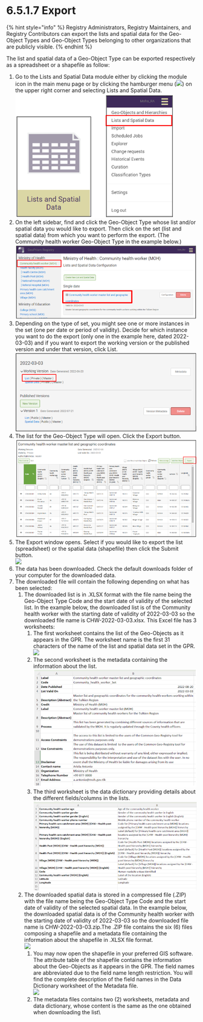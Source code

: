 # 6.5.1.7 Export

{% hint style="info" %}
Registry Administrators, Registry Maintainers, and Registry Contributors can export the lists and spatial data for the Geo-Object Types and Geo-Object Types belonging to other organizations that are publicly visible.
{% endhint %}

The list and spatial data of a Geo-Object Type can be exported respectively as a spreadsheet or a shapefile as follow:

1. Go to the Lists and Spatial Data module either by clicking the module icon in the main menu page or by clicking the hamburger menu (![](https://lh3.googleusercontent.com/4ieAODNcwrlKZ6iUiZnYlbLGZmQJiEse\_Z8mls7B1vwiKHOfldO3TWH3smxfa1IJQb\_BhxM7c6iTe--Wm0sPvlovt4jp-DaoMkTqq5MNslg-imIrXqyoa3A3Fnq-Ct\_7AAaQzW-xMCIbev1kGSUU8xN5v8iFIayG4z8c4H78mU80Ms6J\_4PBB1ghQw)) on the upper right corner and selecting Lists and Spatial Data.\
   ![](<../../../../../.gitbook/assets/image (19) (1) (1).png>)
2. On the left sidebar, find and click the Geo-Object Type whose list and/or spatial data you would like to export. Then click on the set (list and spatial data) from which you want to perform the export. (The Community health worker Geo-Object Type in the example below.)\
   ![](<../../../../../.gitbook/assets/image (56).png>)
3. Depending on the type of set, you might see one or more instances in the set (one per date or period of validity). Decide for which instance you want to do the export (only one in the example here, dated 2022-03-03) and if you want to export the working version or the published version and under that version, click List.\
   ![](<../../../../../.gitbook/assets/image (74).png>)
4. The list for the Geo-Object Type will open. Click the Export button.\
   ![](<../../../../../.gitbook/assets/image (52).png>)
5. The Export window opens. Select if you would like to export the list (spreadsheet) or the spatial data (shapefile) then click the Submit button.\
   ![](https://lh3.googleusercontent.com/tX344nIeXFt4DF78ZaDvxdqIFhUbB-A862QfwBWdXGl\_f1vZhzjoiYFX3mwUe\_wBS6oKUGfkC3Zeuirz2cFb2fnvpcPRTOrmf8BFwZFhkwFGzSEPoIMtSDf2xNLoeK-JUxdHgBEdGQ9JoOte828GyQPUu\_4C8bc2sSCh68K7LrhD3JcEGnwApMmSxA)
6. The data has been downloaded. Check the default downloads folder of your computer for the downloaded data.
7. The downloaded file will contain the following depending on what has been selected:
   1. The downloaded list is in .XLSX format with the file name being the Geo-Object Type Code and the start date of validity of the selected list. In the example below, the downloaded list is of the Community health worker with the starting date of validity of 2022-03-03 so the downloaded file name is CHW-2022-03-03.xlsx. This Excel file has 3 worksheets:
      1. The first worksheet contains the list of the Geo-Objects as it appears in the GPR. The worksheet name is the first 31 characters of the name of the list and spatial data set in the GPR.\
         ![](https://lh6.googleusercontent.com/ozu5nxtx3EbnCntc8uNt6qQt0zcDnc-fibziRoGPUMS7sB0-B-QIgHHJjJKEfuZsqsciZw53y6HNM7GpVivEXo3GO7WJKD1DhJ2adzT50I\_t6I1reTBXePNH0oF6HNFXMY2MYcELJRwj40FWBDOxtTLaWWZjXHkzurbgt9B-cI\_NyduWS5Gub3SJqQ)
      2. The second worksheet is the metadata containing the information about the list.\
         ![](<../../../../../.gitbook/assets/image (16).png>)
      3. The third worksheet is the data dictionary providing details about the different fields/columns in the lists.\
         ![](<../../../../../.gitbook/assets/image (40).png>)
   2. The downloaded spatial data is stored in a compressed file (.ZIP) with the file name being the Geo-Object Type Code and the start date of validity of the selected spatial data. In the example below, the downloaded spatial data is of the Community health worker with the starting date of validity of 2022-03-03 so the downloaded file name is CHW-2022-03-03.zip.The .ZIP file contains the six (6) files composing a shapefile and a metadata file containing the information about the shapefile in .XLSX file format.\
      ![](https://lh6.googleusercontent.com/qAiVur-H3PezIq2iP\_MNwsxdw1VK6A6IQqmMFzdkv4m5gdqg7u1vviIDuXB5jMSPnzNqGXBO\_yHnOVCuD71n2QXQGhsTF7b7nmEZlbATNoFgqe2CyKSguESBFBH8CI99dI-UKbkyJf\_CimOpO0QhyC8NgK0CEXOSm5XRspykiWfeTfSG0eBkuLThnQ)
      1. You may now open the shapefile in your preferred GIS software. The attribute table of the shapefile contains the information about the Geo-Objects as it appears in the GPR. The field names are abbreviated due to the field name length restriction. You will find the complete description of the field names in the Data Dictionary worksheet of the Metadata file.\
         ![](https://lh5.googleusercontent.com/cZW\_eFsbbB8BNproJmGO6gXqk-OIlCJwMwsGHtZeSBJDATLtadlMxXS4B9THyl82GSl9gtY9y7bM46ztHV79hOFBi9VyNUc-GevXadLo7sZ2hmcVtKkEwf0MMcTiaZVdW3w8pkl7sUlPXB6ZGJXWwvNdryhd63GurYXrUbGTpWI52XvViZBoHxwtXg)
      2. The metadata files contains two (2) worksheets, metadata and data dictionary, whose content is the same as the one obtained when downloading the list\
